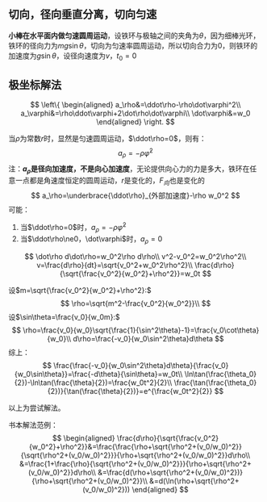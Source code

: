 ## 切向，径向垂直分离，切向匀速

**小棒在水平面内做匀速圆周运动**，设铁环与极轴之间的夹角为$\theta$，因为细棒光环，铁环的径向力为$mg\sin \theta$，切向为匀速率圆周运动，所以切向合力为$0$，则铁环的加速度为$g\sin\theta$，设径向速度为$v$，$t_0=0$

## 极坐标解法

$$
\left\{
\begin{aligned}
a_\rho&=\ddot\rho-\rho\dot\varphi^2\\
a_\varphi&=\rho\ddot\varphi+2\dot\rho\dot\varphi\\
\dot\varphi&=w_0
\end{aligned}
\right.
$$

当$\rho$为常数$r$时，显然是匀速圆周运动，$\ddot\rho=0$，则有：
$$
a_\rho=-\rho\dot\varphi^2
$$
注：**$a_\rho$是径向加速度，不是向心加速度**，无论提供向心力的力是多大，铁环在任意一点都是角速度恒定的圆周运动，$r$是变化的，$F_向$也是变化的
$$
a_\rho=\underbrace{\ddot\rho}_{外部加速度}-\rho w_0^2
$$
可能：

1. 当$\ddot\rho=0$时，$a_\rho=-\rho\dot\varphi^2$
2. 当$\ddot\rho\ne0，\dot\varphi$时，$a_\rho=0$

$$
\dot\rho d\dot\rho=w_0^2\rho d\rho\\
v^2-v_0^2=w_0^2\rho^2\\
v=\frac{d\rho}{dt}=\sqrt{v_0^2+w_0^2\rho^2}\\
\frac{d\rho}{\sqrt{\frac{v_0^2}{w_0^2}+\rho^2}}=w_0t
$$

设$m=\sqrt{\frac{v_0^2}{w_0^2}+\rho^2}:$
$$
\rho=\sqrt{m^2-\frac{v_0^2}{w_0^2}}\\
$$
设$\sin\theta=\frac{v_0}{w_0m}:$
$$
\rho=\frac{v_0}{w_0}\sqrt{\frac{1}{\sin^2\theta}-1}=\frac{v_0\cot\theta}{w_0}\\
d\rho=\frac{-v_0}{w_0\sin^2\theta}d\theta
$$
综上：
$$
\frac{\frac{-v_0}{w_0\sin^2\theta}d\theta}{\frac{v_0}{w_0\sin\theta}}=\frac{-d\theta}{\sin\theta}=w_0t\\
\ln\tan(\frac{\theta_0}{2})-\ln\tan(\frac{\theta}{2})=\frac{w_0t^2}{2}\\
\frac{\tan(\frac{\theta_0}{2})}{\tan(\frac{\theta}{2})}=e^{\frac{w_0t^2}{2}}
$$

以上为尝试解法。

书本解法范例：
$$
\begin{aligned}
\frac{d\rho}{\sqrt{\frac{v_0^2}{w_0^2}+\rho^2}}&=\frac{\frac{\rho+\sqrt{\rho^2+(v_0/w_0)^2}}{\sqrt{\rho^2+(v_0/w_0)^2}}}{\rho+\sqrt{\rho^2+(v_0/w_0)^2}}d\rho\\
&=\frac{1+\frac{\rho}{\sqrt{\rho^2+(v_0/w_0)^2}}}{\rho+\sqrt{\rho^2+(v_0/w_0)^2}}d\rho\\
&=\frac{d(\rho+\sqrt{\rho^2+(v_0/w_0)^2})}{\rho+\sqrt{\rho^2+(v_0/w_0)^2}}\\
&=d(\ln(\rho+\sqrt{\rho^2+(v_0/w_0)^2}))
\end{aligned}
$$

